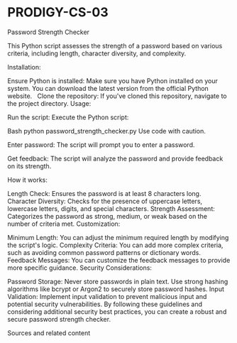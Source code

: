 # PRODIGY-CS-03
Password Strength Checker

This Python script assesses the strength of a password based on various criteria, including length, character diversity, and complexity.

Installation:

Ensure Python is installed: Make sure you have Python installed on your system. You can download the latest version from the official Python website.   
Clone the repository: If you've cloned this repository, navigate to the project directory.
Usage:

Run the script: Execute the Python script:

Bash
python password_strength_checker.py
Use code with caution.

Enter password: The script will prompt you to enter a password.

Get feedback: The script will analyze the password and provide feedback on its strength.

How it works:

Length Check: Ensures the password is at least 8 characters long.
Character Diversity: Checks for the presence of uppercase letters, lowercase letters, digits, and special characters.
Strength Assessment: Categorizes the password as strong, medium, or weak based on the number of criteria met.
Customization:

Minimum Length: You can adjust the minimum required length by modifying the script's logic.
Complexity Criteria: You can add more complex criteria, such as avoiding common password patterns or dictionary words.
Feedback Messages: You can customize the feedback messages to provide more specific guidance.
Security Considerations:

Password Storage: Never store passwords in plain text. Use strong hashing algorithms like bcrypt or Argon2 to securely store password hashes.
Input Validation: Implement input validation to prevent malicious input and potential security vulnerabilities.
By following these guidelines and considering additional security best practices, you can create a robust and secure password strength checker.


Sources and related content
